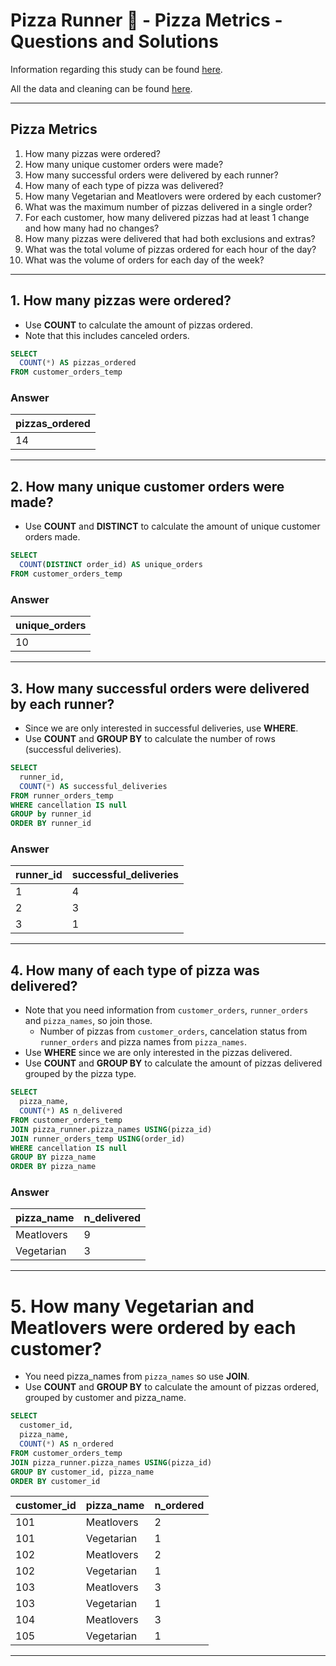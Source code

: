 # Pizza Runner 🍕 - Pizza Metrics - Questions and Solutions

Information regarding this study can be found [here](https://github.com/rodrigueslara/8-week-sql-challenge/blob/main/Case%20Study%20%232%20-%20Pizza%20Runner/README.md).

All the data and cleaning can be found [here](https://github.com/rodrigueslara/8-week-sql-challenge/blob/main/Case%20Study%20%232%20-%20Pizza%20Runner/0.%20%20Data%20%26%20Cleaning.md).

---

## Pizza Metrics

1. How many pizzas were ordered?
2. How many unique customer orders were made?
3. How many successful orders were delivered by each runner?
4. How many of each type of pizza was delivered?
5. How many Vegetarian and Meatlovers were ordered by each customer?
6. What was the maximum number of pizzas delivered in a single order?
7. For each customer, how many delivered pizzas had at least 1 change and how many had no changes?
8. How many pizzas were delivered that had both exclusions and extras?
9. What was the total volume of pizzas ordered for each hour of the day?
10. What was the volume of orders for each day of the week?

---

## 1. How many pizzas were ordered?

* Use **COUNT** to calculate the amount of pizzas ordered.
* Note that this includes canceled orders.

```sql
SELECT
  COUNT(*) AS pizzas_ordered
FROM customer_orders_temp
```

### Answer

| pizzas_ordered |
| -------------- |
| 14             |

---

## 2. How many unique customer orders were made?

* Use **COUNT** and **DISTINCT** to calculate the amount of unique customer orders made.

```sql
SELECT
  COUNT(DISTINCT order_id) AS unique_orders
FROM customer_orders_temp
```

### Answer

| unique_orders |
| ------------- |
| 10            |

---

## 3. How many successful orders were delivered by each runner?

* Since we are only interested in successful deliveries, use **WHERE**.
* Use **COUNT** and **GROUP BY** to calculate the number of rows (successful deliveries).

```sql
SELECT
  runner_id,
  COUNT(*) AS successful_deliveries
FROM runner_orders_temp
WHERE cancellation IS null
GROUP by runner_id
ORDER BY runner_id
```

### Answer

| runner_id | successful_deliveries |
| --------- | --------------------- |
| 1         | 4                     |
| 2         | 3                     |
| 3         | 1                     |

---

## 4. How many of each type of pizza was delivered?

* Note that you need information from `customer_orders`, `runner_orders` and `pizza_names`, so join those.
  * Number of pizzas from `customer_orders`, cancelation status from `runner_orders` and pizza names from `pizza_names`.
* Use **WHERE** since we are only interested in the pizzas delivered.
* Use **COUNT** and **GROUP BY**  to calculate the amount of pizzas delivered grouped by the pizza type.

```sql
SELECT
  pizza_name,
  COUNT(*) AS n_delivered
FROM customer_orders_temp
JOIN pizza_runner.pizza_names USING(pizza_id)
JOIN runner_orders_temp USING(order_id)
WHERE cancellation IS null
GROUP BY pizza_name
ORDER BY pizza_name
```

### Answer

| pizza_name | n_delivered |
| ---------- | ----------- |
| Meatlovers | 9           |
| Vegetarian | 3           |

---

# 5. How many Vegetarian and Meatlovers were ordered by each customer?

* You need pizza_names from `pizza_names` so use **JOIN**.
* Use **COUNT** and **GROUP BY** to calculate the amount of pizzas ordered, grouped by customer and pizza_name.

```sql
SELECT
  customer_id,
  pizza_name,
  COUNT(*) AS n_ordered
FROM customer_orders_temp
JOIN pizza_runner.pizza_names USING(pizza_id)
GROUP BY customer_id, pizza_name
ORDER BY customer_id
```

| customer_id | pizza_name | n_ordered |
| ----------- | ---------- | --------- |
| 101         | Meatlovers | 2         |
| 101         | Vegetarian | 1         |
| 102         | Meatlovers | 2         |
| 102         | Vegetarian | 1         |
| 103         | Meatlovers | 3         |
| 103         | Vegetarian | 1         |
| 104         | Meatlovers | 3         |
| 105         | Vegetarian | 1         |

---
